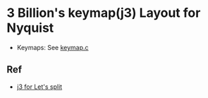 # 3 Billion's keymap(j3) Layout for Nyquist

* Keymaps: See [keymap.c](./keymap.c)

## Ref

* [j3 for Let's split](https://github.com/tobynet/javakeyboard-qmk/tree/j3-keymap/keyboards/lets_split/keymaps/j3)
